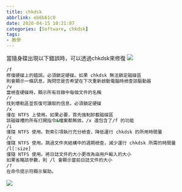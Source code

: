 ```yaml
---
title: chkdsk
abbrlink: eb6b61c0
date: 2020-04-15 10:21:07
categories: [Software, chkdsk]
tags:
- 教學
---
```

當隨身碟出現以下錯誤時，可以透過chkdsk來修復
![](error.jpg)

```bash
/f
修復硬碟上的錯誤。必須鎖定硬碟。如果 chkdsk 無法鎖定磁碟區
則會顯示一條訊息，詢問您是否希望在下次重新啟動電腦時檢查該驅動器
/v
當檢查硬碟時，顯示所有目錄中每個文件的名稱
/r
找到壞軌區並恢復可讀取的信息。必須鎖定硬碟
/x
僅在 NTFS 上使用。如果必要，首先強制卸載磁碟區
該磁碟槽的所有打開指令&檔案都無效。/x 還包含了/f 的功能
/i
僅隨 NTFS 使用。對索引項執行充分檢查，降低運行 chkdsk 的所用時間量
/c
僅隨 NTFS 使用。跳過文件夾結構中的週期檢查，減少運行 chkdsk 所需的時間量
/l[:size]
僅隨 NTFS 使用。將日誌文件的大小更改為由用戶輸入的大小
如果省略該參數，則 /l 會顯示當前日誌文件的大小
/?
在命令提示符顯示幫助。
```

![](chkdsk.png)